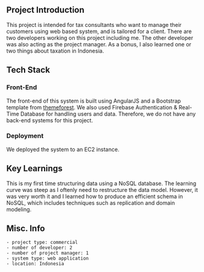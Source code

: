 ## Project Introduction
This project is intended for tax consultants who want to manage their customers using web based system, and is tailored for a client. There are two developers working on this project including me. The other developer was also acting as the project manager. As a bonus, I also learned one or two things about taxation in Indonesia.

## Tech Stack
### Front-End
The front-end of this system is built using AngularJS and a Bootstrap template from [themeforest](https://themeforest.net/). We also used Firebase Authentication & Real-Time Database for handling users and data. Therefore, we do not have any back-end systems for this project.

### Deployment
We deployed the system to an EC2 instance.

## Key Learnings
This is my first time structuring data using a NoSQL database. The learning curve was steep as I oftenly need to restructure the data model. However, it was very worth it and I learned how to produce an efficient schema in NoSQL, which includes techniques such as replication and domain modeling.

## Misc. Info
    - project type: commercial
    - number of developer: 2
    - number of project manager: 1
    - system type: web application
    - location: Indonesia